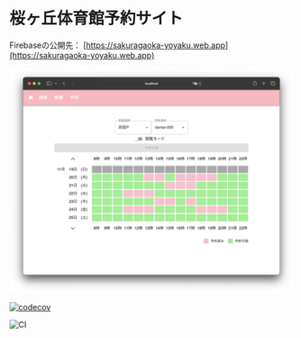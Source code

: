 # 桜ヶ丘体育館予約サイト

Firebaseの公開先：
[https://sakuragaoka-yoyaku.web.app](https://sakuragaoka-yoyaku.web.app)

![フロントページ](./FrontPage.png)

[![codecov](https://codecov.io/gh/MiyoKouseki/sakuragaoka-yoyaku/branch/main/graph/badge.svg)](https://codecov.io/gh/MiyoKouseki/sakuragaoka-yoyaku)

![CI](https://github.com/MiyoKouseki/sakuragaoka-yoyaku/workflows/CI/badge.svg)
